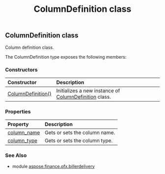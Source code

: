 ﻿---
title: ColumnDefinition class
second_title: Aspose.Finance for Python via .NET API References
description: 
type: docs
weight: 150
url: /python-net/aspose.finance.ofx.billerdelivery/columndefinition/
is_root: false
---

## ColumnDefinition class

Column definition class.



The ColumnDefinition type exposes the following members:

### Constructors
| Constructor | Description |
| :- | :- |
| [ColumnDefinition()](/finance/python-net/aspose.finance.ofx.billerdelivery/columndefinition/__init__/#) | Initializes a new instance of [ColumnDefinition](/finance/python-net/aspose.finance.ofx.billerdelivery/columndefinition) class. |


### Properties
| Property | Description |
| :- | :- |
| [column_name](/finance/python-net/aspose.finance.ofx.billerdelivery/columndefinition/column_name) | Gets or sets the column name. |
| [column_type](/finance/python-net/aspose.finance.ofx.billerdelivery/columndefinition/column_type) | Gets or sets the column type. |


### See Also

* module [aspose.finance.ofx.billerdelivery](../)

